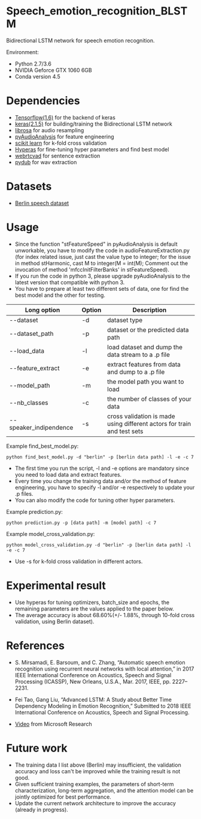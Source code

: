 # Speech_emotion_recognition_BLSTM

Bidirectional LSTM network for speech emotion recognition.

Environment:

- Python 2.7/3.6
- NVIDIA Geforce GTX 1060 6GB
- Conda version 4.5

# Dependencies

- [Tensorflow(1.6)](https://github.com/tensorflow/tensorflow/tree/r1.6) for the backend of keras
- [keras(2.1.5)](https://github.com/keras-team/keras) for building/training the Bidirectional LSTM network
- [librosa](https://github.com/librosa/librosa) for audio resampling
- [pyAudioAnalysis](https://github.com/tyiannak/pyAudioAnalysis) for feature engineering
- [scikit learn](https://github.com/scikit-learn/scikit-learn) for k-fold cross validation
- [Hyperas](https://github.com/maxpumperla/hyperas) for fine-tuning hyper parameters and find best model
- [webrtcvad](https://github.com/wiseman/py-webrtcvad) for sentence extraction
- [pydub](https://github.com/jiaaro/pydub) for wav extraction

# Datasets

- [Berlin speech dataset](http://emodb.bilderbar.info/download/)

# Usage

- Since the function "stFeatureSpeed" in pyAudioAnalysis is default unworkable, you have to modify the code in audioFeatureExtraction.py (for index related issue, just cast the value type to integer; for the issue in method stHarmonic, cast M to integer(M = int(M); Comment out the invocation of method 'mfccInitFilterBanks' in stFeatureSpeed).
- If you run the code in python 3, please upgrade pyAudioAnalysis to the latest version that compatible with python 3.
- You have to prepare at least two different sets of data, one for find the best model and the other for testing.

Long option | Option | Description
----------- | ------ | -----------
--dataset | -d | dataset type
--dataset_path | -p | dataset or the predicted data path
--load_data | -l | load dataset and dump the data stream to a .p file
--feature_extract | -e | extract features from data and dump to a .p file
--model_path | -m | the model path you want to load
--nb_classes | -c | the number of classes of your data
--speaker_indipendence | -s | cross validation is made using different actors for train and test sets

Example find_best_model.py:

    python find_best_model.py -d "berlin" -p [berlin data path] -l -e -c 7

- The first time you run the script, -l and -e options are mandatory since you need to load data and extract features.
- Every time you change the training data and/or the method of feature engineering, you have to specify -l and/or -e respectively to update your .p files.
- You can also modify the code for tuning other hyper parameters.

Example prediction.py:

    python prediction.py -p [data path] -m [model path] -c 7

Example model_cross_validation.py:

    python model_cross_validation.py -d "berlin" -p [berlin data path] -l -e -c 7

- Use -s for k-fold cross validation in different actors.

# Experimental result

- Use hyperas for tuning optimizers, batch_size and epochs, the remaining parameters are the values applied to the paper below.
- The average accuracy is about 68.60%(+/- 1.88%, through 10-fold cross validation, using Berlin dataset).

# References

- S. Mirsamadi, E. Barsoum, and C. Zhang, “Automatic speech emotion recognition using recurrent neural networks with local attention,” in 2017 IEEE International Conference on Acoustics, Speech and Signal Processing (ICASSP), New Orleans, U.S.A., Mar. 2017, IEEE, pp. 2227–2231.

- Fei Tao, Gang Liu, “Advanced LSTM: A Study about Better Time Dependency Modeling in Emotion Recognition,” Submitted to 2018 IEEE International Conference on Acoustics, Speech and Signal Processing.

- [Video](https://www.microsoft.com/en-us/research/video/automatic-speech-emotion-recognition-using-recurrent-neural-networks-local-attention/) from Microsoft Research

# Future work

- The training data I list above (Berlin) may insufficient, the validation accuracy and loss can't be improved while the training result is not good.
- Given sufficient training examples, the parameters of short-term characterization, long-term aggregation, and the attention model can be jointly optimized for best performance.
- Update the current network architecture to improve the accuracy (already in progress).
